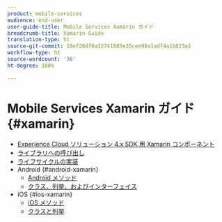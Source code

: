 ```yaml
---
product: mobile-services
audience: end-user
user-guide-title: Mobile Services Xamarin ガイド
breadcrumb-title: Xamarin Guide
translation-type: ht
source-git-commit: 18ef20df0a32741685e35cee98a1adf4a1b823a1
workflow-type: ht
source-wordcount: '36'
ht-degree: 100%

---
```



# Mobile Services Xamarin ガイド {#xamarin}

+ [Experience Cloud ソリューション 4.x SDK 用 Xamarin コンポーネント](get-started.md)
+ [ライブラリへの呼び出し](library-calls.md)
+ [ライフサイクルの実装](lifecycle.md)
+ Android {#android-xamarin}
   + [Android メソッド](c-android/methods-android.md)
   + [クラス、列挙、およびインターフェイス](c-android/c-classes-enums-interfaces.md)
+ iOS {#ios-xamarin}
   + [iOS メソッド](c-ios/methods-ios.md)
   + [クラスと列挙](c-ios/c-classes-enums-constants.md)
